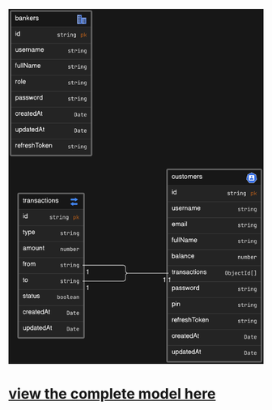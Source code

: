 ![db model](./public/DB_Diagram.png)

# [view the complete model here](https://app.eraser.io/workspace/m2gwe0m8Zg86kqGls9I9?origin=share&elements=AcWcJsSxz64DT-YoQMsq7A)